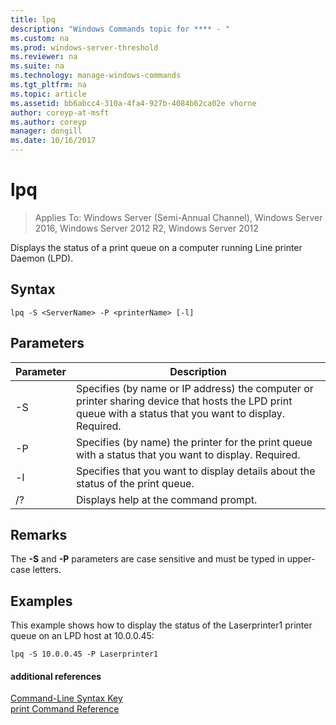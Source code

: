 ```yaml
---
title: lpq
description: "Windows Commands topic for **** - "
ms.custom: na
ms.prod: windows-server-threshold
ms.reviewer: na
ms.suite: na
ms.technology: manage-windows-commands
ms.tgt_pltfrm: na
ms.topic: article
ms.assetid: bb6abcc4-310a-4fa4-927b-4084b62ca02e vhorne
author: coreyp-at-msft
ms.author: coreyp
manager: dongill
ms.date: 10/16/2017
---
```

# lpq

>Applies To: Windows Server (Semi-Annual Channel), Windows Server 2016, Windows Server 2012 R2, Windows Server 2012

Displays the status of a print queue on a computer running Line printer Daemon (LPD).  

## Syntax  
```  
lpq -S <ServerName> -P <printerName> [-l]  
```  
## Parameters  

|    Parameter     |                                                                        Description                                                                        |
|------------------|-----------------------------------------------------------------------------------------------------------------------------------------------------------|
| -S <ServerName>  | Specifies (by name or IP address) the computer or printer sharing device that hosts the LPD print queue with a status that you want to display. Required. |
| -P <printerName> |                           Specifies (by name) the printer for the print queue with a status that you want to display. Required.                           |
|        -l        |                                      Specifies that you want to display details about the status of the print queue.                                      |
|        /?        |                                                           Displays help at the command prompt.                                                            |

## Remarks  
The **-S** and **-P** parameters are case sensitive and must be typed in upper-case letters.  
## <a name="BKMK_examples"></a>Examples  
This example shows how to display the status of the Laserprinter1 printer queue on an LPD host at 10.0.0.45:  
```  
lpq -S 10.0.0.45 -P Laserprinter1  
```  
#### additional references  
[Command-Line Syntax Key](command-line-syntax-key.md)  
[print Command Reference](print-command-reference.md)  
